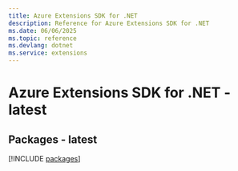 ```yaml
---
title: Azure Extensions SDK for .NET
description: Reference for Azure Extensions SDK for .NET
ms.date: 06/06/2025
ms.topic: reference
ms.devlang: dotnet
ms.service: extensions
---
```

# Azure Extensions SDK for .NET - latest
## Packages - latest
[!INCLUDE [packages](extensions-index.md)]